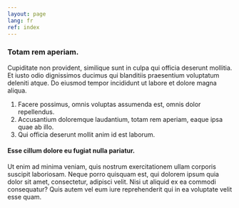 ```yaml
---
layout: page
lang: fr
ref: index
---
```



### Totam rem aperiam.

Cupiditate non provident, similique sunt in culpa qui officia deserunt mollitia. Et iusto odio dignissimos ducimus qui blanditiis praesentium voluptatum deleniti atque. Do eiusmod tempor incididunt ut labore et dolore magna aliqua.

1. Facere possimus, omnis voluptas assumenda est, omnis dolor repellendus.
2. Accusantium doloremque laudantium, totam rem aperiam, eaque ipsa quae ab illo.
3. Qui officia deserunt mollit anim id est laborum.

#### Esse cillum dolore eu fugiat nulla pariatur.

Ut enim ad minima veniam, quis nostrum exercitationem ullam corporis suscipit laboriosam. Neque porro quisquam est, qui dolorem ipsum quia dolor sit amet, consectetur, adipisci velit. Nisi ut aliquid ex ea commodi consequatur? Quis autem vel eum iure reprehenderit qui in ea voluptate velit esse quam.
